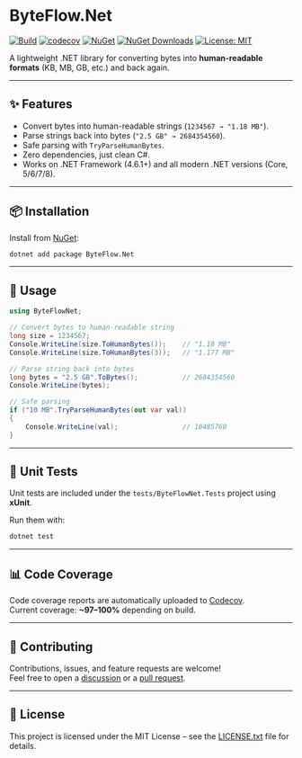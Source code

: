 # ByteFlow.Net

[![Build](https://github.com/AndrewClements84/ByteFlow.Net/actions/workflows/dotnet.yml/badge.svg)](https://github.com/AndrewClements84/ByteFlow.Net/actions)
[![codecov](https://codecov.io/gh/AndrewClements84/ByteFlow.Net/branch/master/graph/badge.svg)](https://codecov.io/gh/AndrewClements84/ByteFlow.Net)
[![NuGet](https://img.shields.io/nuget/v/ByteFlow.Net.svg)](https://www.nuget.org/packages/ByteFlow.Net)
[![NuGet Downloads](https://img.shields.io/nuget/dt/ByteFlow.Net.svg)](https://www.nuget.org/packages/ByteFlow.Net)
[![License: MIT](https://img.shields.io/badge/License-MIT-yellow.svg)](LICENSE.txt)

A lightweight .NET library for converting bytes into **human-readable formats** (KB, MB, GB, etc.) and back again.

---

## ✨ Features

- Convert bytes into human-readable strings (`1234567 → "1.18 MB"`).
- Parse strings back into bytes (`"2.5 GB" → 2684354560`).
- Safe parsing with `TryParseHumanBytes`.
- Zero dependencies, just clean C#.
- Works on .NET Framework (4.6.1+) and all modern .NET versions (Core, 5/6/7/8).

---

## 📦 Installation

Install from [NuGet](https://www.nuget.org/packages/ByteFlow.Net):

```sh
dotnet add package ByteFlow.Net
```

---

## 🚀 Usage

```csharp
using ByteFlowNet;

// Convert bytes to human-readable string
long size = 1234567;
Console.WriteLine(size.ToHumanBytes());    // "1.18 MB"
Console.WriteLine(size.ToHumanBytes(3));   // "1.177 MB"

// Parse string back into bytes
long bytes = "2.5 GB".ToBytes();           // 2684354560
Console.WriteLine(bytes);

// Safe parsing
if ("10 MB".TryParseHumanBytes(out var val))
{
    Console.WriteLine(val);                // 10485760
}
```

---

## 🧪 Unit Tests

Unit tests are included under the `tests/ByteFlowNet.Tests` project using **xUnit**.

Run them with:

```sh
dotnet test
```

---

## 📊 Code Coverage

Code coverage reports are automatically uploaded to [Codecov](https://app.codecov.io/gh/AndrewClements84/ByteFlow.Net).  
Current coverage: **~97–100%** depending on build.

---

## 🤝 Contributing

Contributions, issues, and feature requests are welcome!  
Feel free to open a [discussion](https://github.com/AndrewClements84/ByteFlow.Net/discussions) or a [pull request](https://github.com/AndrewClements84/ByteFlow.Net/pulls).

---

## 📄 License

This project is licensed under the MIT License – see the [LICENSE.txt](LICENSE.txt) file for details.
